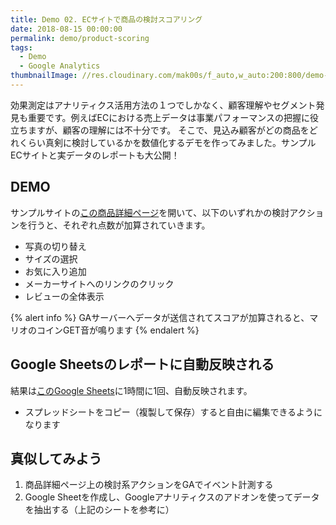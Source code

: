 ```yaml
---
title: Demo 02. ECサイトで商品の検討スコアリング
date: 2018-08-15 00:00:00
permalink: demo/product-scoring
tags:
  - Demo
  - Google Analytics
thumbnailImage: //res.cloudinary.com/mak00s/f_auto,w_auto:200:800/demo-product-scoring.png
---
```


効果測定はアナリティクス活用方法の１つでしかなく、顧客理解やセグメント発見も重要です。例えばECにおける売上データは事業パフォーマンスの把握に役立ちますが、顧客の理解には不十分です。
そこで、見込み顧客がどの商品をどれくらい真剣に検討しているかを数値化するデモを作ってみました。サンプルECサイトと実データのレポートも大公開！
<!-- more -->

## DEMO

サンプルサイトの[この商品詳細ページ](https://store.concept-diagram.com/products/detail/3)を開いて、以下のいずれかの検討アクションを行うと、それぞれ点数が加算されていきます。
<img src="//res.cloudinary.com/mak00s/f_auto,w_auto:200:800/demo-product-scoring-page.png" alt="" sizes="100vw" />

- 写真の切り替え
- サイズの選択
- お気に入り追加
- メーカーサイトへのリンクのクリック
- レビューの全体表示

{% alert info %}
GAサーバーへデータが送信されてスコアが加算されると、マリオのコインGET音が鳴ります
{% endalert %}

## Google Sheetsのレポートに自動反映される

結果は[このGoogle Sheets](https://docs.google.com/spreadsheets/d/18O428V6gBE8X20WKqt7bHgDs9ePcCTCcouOFHTMRgyY/edit?usp=sharing)に1時間に1回、自動反映されます。

- スプレッドシートをコピー（複製して保存）すると自由に編集できるようになります

## 真似してみよう
1. 商品詳細ページ上の検討系アクションをGAでイベント計測する
2. Google Sheetを作成し、Googleアナリティクスのアドオンを使ってデータを抽出する（上記のシートを参考に）
